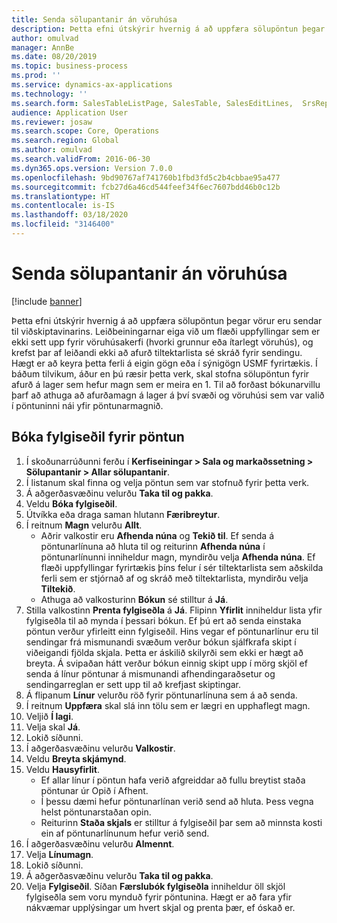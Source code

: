 ```yaml
---
title: Senda sölupantanir án vöruhúsa
description: Þetta efni útskýrir hvernig á að uppfæra sölupöntun þegar vörur eru sendar til viðskiptavinarins.
author: omulvad
manager: AnnBe
ms.date: 08/20/2019
ms.topic: business-process
ms.prod: ''
ms.service: dynamics-ax-applications
ms.technology: ''
ms.search.form: SalesTableListPage, SalesTable, SalesEditLines,  SrsReportViewerForm, SalesTableLineQuantity, CustPackingSlipJournal
audience: Application User
ms.reviewer: josaw
ms.search.scope: Core, Operations
ms.search.region: Global
ms.author: omulvad
ms.search.validFrom: 2016-06-30
ms.dyn365.ops.version: Version 7.0.0
ms.openlocfilehash: 9bd90767af741760b1fbd3fd5c2b4cbbae95a477
ms.sourcegitcommit: fcb27d6a46cd544feef34f6ec7607bdd46b0c12b
ms.translationtype: HT
ms.contentlocale: is-IS
ms.lasthandoff: 03/18/2020
ms.locfileid: "3146400"
---
```

# <a name="ship-sales-orders-without-warehousing"></a>Senda sölupantanir án vöruhúsa

[!include [banner](../../includes/banner.md)]

Þetta efni útskýrir hvernig á að uppfæra sölupöntun þegar vörur eru sendar til viðskiptavinarins. Leiðbeiningarnar eiga við um flæði uppfyllingar sem er ekki sett upp fyrir vöruhúsakerfi (hvorki grunnur eða ítarlegt vöruhús), og krefst þar af leiðandi ekki að afurð tiltektarlista sé skráð fyrir sendingu. Hægt er að keyra þetta ferli á eigin gögn eða í sýnigögn USMF fyrirtækis. Í báðum tilvikum, áður en þú ræsir þetta verk, skal stofna sölupöntun fyrir afurð á lager sem hefur magn sem er meira en 1. Til að forðast bókunarvillu þarf að athuga að afurðamagn á lager á því svæði og vöruhúsi sem var valið í pöntuninni nái yfir pöntunarmagnið.

## <a name="post-packing-slip-for-an-order"></a>Bóka fylgiseðil fyrir pöntun
1. Í skoðunarrúðunni ferðu í **Kerfiseiningar > Sala og markaðssetning > Sölupantanir > Allar sölupantanir**.
2. Í listanum skal finna og velja pöntun sem var stofnuð fyrir þetta verk.
3. Á aðgerðasvæðinu velurðu **Taka til og pakka**.
4. Veldu **Bóka fylgiseðil**.
5. Útvíkka eða draga saman hlutann **Færibreytur**.
6. Í reitnum **Magn** velurðu **Allt**.
    - Aðrir valkostir eru **Afhenda núna** og **Tekið til**. Ef senda á pöntunarlínuna að hluta til og reiturinn **Afhenda núna** í pöntunarlínunni inniheldur magn, myndirðu velja **Afhenda núna**. Ef flæði uppfyllingar fyrirtækis þíns felur í sér tiltektarlista sem aðskilda ferli sem er stjórnað af og skráð með tiltektarlista, myndirðu velja **Tiltekið**.  
    - Athuga að valkosturinn **Bókun** sé stilltur á **Já**.  
7. Stilla valkostinn **Prenta fylgiseðla** á **Já**. Flipinn **Yfirlit** inniheldur lista yfir fylgiseðla til að mynda í þessari bókun. Ef þú ert að senda einstaka pöntun verður yfirleitt einn fylgiseðil. Hins vegar ef pöntunarlínur eru til sendingar frá mismunandi svæðum verður bókun sjálfkrafa skipt í viðeigandi fjölda skjala. Þetta er áskilið skilyrði sem ekki er hægt að breyta. Á svipaðan hátt verður bókun einnig skipt upp í mörg skjöl ef senda á línur pöntunar á mismunandi afhendingaraðsetur og sendingarreglan er sett upp til að krefjast skiptingar.  
8. Á flipanum **Línur** velurðu röð fyrir pöntunarlínuna sem á að senda.
9. Í reitnum **Uppfæra** skal slá inn tölu sem er lægri en upphaflegt magn.
10. Veljið **Í lagi**.
11. Velja skal **Já**.
12. Lokið síðunni.
13. Í aðgerðasvæðinu velurðu **Valkostir**.
14. Veldu **Breyta skjámynd**.
15. Veldu **Hausyfirlit**.
    - Ef allar línur í pöntun hafa verið afgreiddar að fullu breytist staða pöntunar úr Opið í Afhent.  
    - Í þessu dæmi hefur pöntunarlínan verið send að hluta. Þess vegna helst pöntunarstaðan opin.     
    - Reiturinn **Staða skjals** er stilltur á fylgiseðil þar sem að minnsta kosti ein af pöntunarlínunum hefur verið send.  
16. Í aðgerðasvæðinu velurðu **Almennt**.
17. Velja **Línumagn**.
18. Lokið síðunni.
19. Á aðgerðasvæðinu velurðu **Taka til og pakka**.
20. Velja **Fylgiseðil**. Síðan **Færslubók fylgiseðla** inniheldur öll skjöl fylgiseðla sem voru mynduð fyrir pöntunina. Hægt er að fara yfir nákvæmar upplýsingar um hvert skjal og prenta þær, ef óskað er.  

